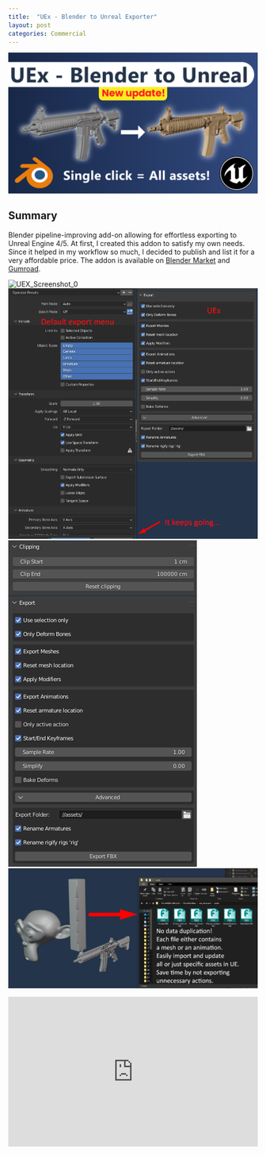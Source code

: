 ```yaml
---
title:  "UEx - Blender to Unreal Exporter"
layout: post
categories: Commercial
---
```


![UEx_Thumbnail](/assets/img/uex/uex_thumbnail.png)


## Summary

Blender pipeline-improving add-on allowing for effortless exporting to Unreal Engine 4/5. At first, I created this addon to satisfy my own needs. Since it helped in my workflow so much, I decided to publish and list it for a very affordable price. The addon is available on [Blender Market](https://blendermarket.com/products/uex-blender-to-unreal) and [Gumroad](https://pawelwilczewski.gumroad.com/l/uex-blender-to-unreal).

![UEX_Screenshot_0](/assets/img/uex/blender-unreal-comparison-optimized-giga.gif)
![UEX_Screenshot_1](/assets/img/uex/default_vs_uex.png)
![UEX_Screenshot_2](/assets/img/uex/menu.png)
![UEX_Screenshot_3](/assets/img/uex/one_click.png)

<iframe style="width: 100%; aspect-ratio: 1.666667;" src="https://www.youtube.com/embed/v509C-6LwJk" frameborder="0" allow="accelerometer; autoplay; encrypted-media; gyroscope; picture-in-picture" allowfullscreen></iframe>
